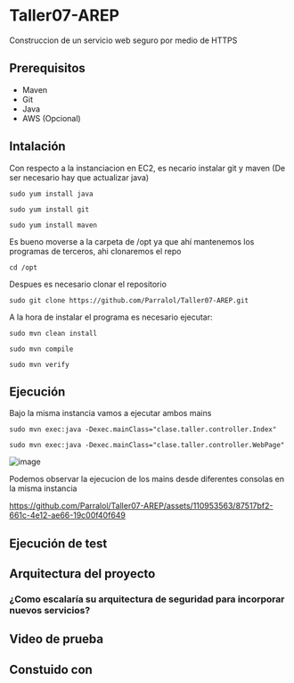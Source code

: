 # Taller07-AREP

Construccion de un servicio web seguro por medio de HTTPS

## Prerequisitos

*  Maven
*  Git
*  Java
*  AWS (Opcional)

## Intalación

  Con respecto a la instanciacion en EC2, es necario instalar git y maven (De ser necesario hay que actualizar java)

    sudo yum install java

    sudo yum install git

    sudo yum install maven

  Es bueno moverse a la carpeta de /opt ya que ahí mantenemos los programas de terceros, ahi clonaremos el repo

    cd /opt

  Despues es necesario clonar el repositorio

    sudo git clone https://github.com/Parralol/Taller07-AREP.git
    
  A la hora de instalar el programa es necesario ejecutar:

    sudo mvn clean install

    sudo mvn compile

    sudo mvn verify


## Ejecución

  Bajo la misma instancia vamos a ejecutar ambos mains

    sudo mvn exec:java -Dexec.mainClass="clase.taller.controller.Index"
    
    sudo mvn exec:java -Dexec.mainClass="clase.taller.controller.WebPage"

![image](https://github.com/Parralol/Taller07-AREP/assets/110953563/5f4ddde8-f187-4689-80e3-e5800742e792)

  Podemos observar la ejecucion de los mains desde diferentes consolas en la misma instancia



https://github.com/Parralol/Taller07-AREP/assets/110953563/87517bf2-661c-4e12-ae66-19c00f40f649



## Ejecución de test

## Arquitectura del proyecto

### ¿Como escalaría su arquitectura de seguridad para incorporar nuevos servicios?

## Video de prueba

## Constuido con

